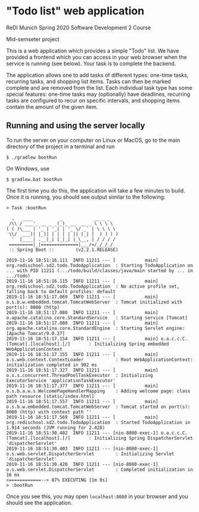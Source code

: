 # "Todo list" web application

ReDI Munich Spring 2020 Software Development 2 Course

Mid-semseter project

This is a web application which provides a simple "Todo" list. We have provided a frontend which you
can access in your web browser when the service is running (see below). Your task
is to complete the backend.

The application allows one to add tasks of different types: one-time tasks,
recurring tasks, and shopping list items. Tasks can then be marked complete and
are removed from the list. Each individual task type has some special features:
one-time tasks may (optionally) have deadlines, recurring tasks are configured to
recur on specific intervals, and shopping items contain the amount of the given
item.

## Running and using the server locally

To run the server on your computer on Linux or MacOS, go to the main directory of the project in a
terminal and run

```shell script
$ ./gradlew bootRun
```

On Windows, use

```shell script
$ gradlew.bat bootRun
```

The first time you do this, the application will take a few minutes to build. Once
it is running, you should see output similar to the following:

```
> Task :bootRun

  .   ____          _            __ _ _
 /\\ / ___'_ __ _ _(_)_ __  __ _ \ \ \ \
( ( )\___ | '_ | '_| | '_ \/ _` | \ \ \ \
 \\/  ___)| |_)| | | | | || (_| |  ) ) ) )
  '  |____| .__|_| |_|_| |_\__, | / / / /
 =========|_|==============|___/=/_/_/_/
 :: Spring Boot ::        (v2.2.1.RELEASE)

2019-11-16 18:51:16.111  INFO 11211 --- [           main] org.redischool.sd2.todo.TodoApplication  : Starting TodoApplication on ... with PID 11211 (.../todo/build/classes/java/main started by ... in .../todo)
2019-11-16 18:51:16.115  INFO 11211 --- [           main] org.redischool.sd2.todo.TodoApplication  : No active profile set, falling back to default profiles: default
2019-11-16 18:51:17.069  INFO 11211 --- [           main] o.s.b.w.embedded.tomcat.TomcatWebServer  : Tomcat initialized with port(s): 8080 (http)
2019-11-16 18:51:17.080  INFO 11211 --- [           main] o.apache.catalina.core.StandardService   : Starting service [Tomcat]
2019-11-16 18:51:17.080  INFO 11211 --- [           main] org.apache.catalina.core.StandardEngine  : Starting Servlet engine: [Apache Tomcat/9.0.27]
2019-11-16 18:51:17.154  INFO 11211 --- [           main] o.a.c.c.C.[Tomcat].[localhost].[/]       : Initializing Spring embedded WebApplicationContext
2019-11-16 18:51:17.155  INFO 11211 --- [           main] o.s.web.context.ContextLoader            : Root WebApplicationContext: initialization completed in 982 ms
2019-11-16 18:51:17.327  INFO 11211 --- [           main] o.s.s.concurrent.ThreadPoolTaskExecutor  : Initializing ExecutorService 'applicationTaskExecutor'
2019-11-16 18:51:17.377  INFO 11211 --- [           main] o.s.b.a.w.s.WelcomePageHandlerMapping    : Adding welcome page: class path resource [static/index.html]
2019-11-16 18:51:17.557  INFO 11211 --- [           main] o.s.b.w.embedded.tomcat.TomcatWebServer  : Tomcat started on port(s): 8080 (http) with context path ''
2019-11-16 18:51:17.569  INFO 11211 --- [           main] org.redischool.sd2.todo.TodoApplication  : Started TodoApplication in 1.914 seconds (JVM running for 2.428)
2019-11-16 18:51:30.402  INFO 11211 --- [nio-8080-exec-1] o.a.c.c.C.[Tomcat].[localhost].[/]       : Initializing Spring DispatcherServlet 'dispatcherServlet'
2019-11-16 18:51:30.403  INFO 11211 --- [nio-8080-exec-1] o.s.web.servlet.DispatcherServlet        : Initializing Servlet 'dispatcherServlet'
2019-11-16 18:51:30.420  INFO 11211 --- [nio-8080-exec-1] o.s.web.servlet.DispatcherServlet        : Completed initialization in 16 ms
<============--> 87% EXECUTING [1m 0s]
> :bootRun
```

Once you see this, you may open `localhost:8080` in your browser and you should see the application.
